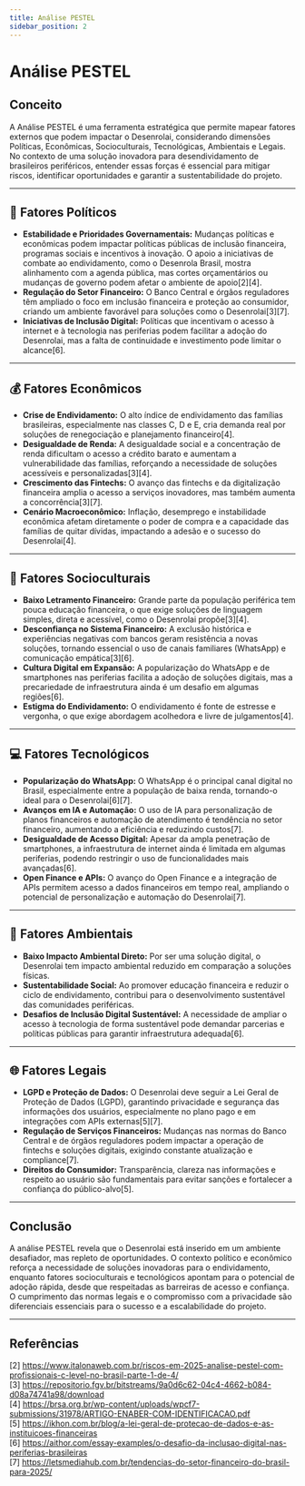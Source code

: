 ```yaml
---
title: Análise PESTEL
sidebar_position: 2
---
```


# Análise PESTEL

## Conceito

A Análise PESTEL é uma ferramenta estratégica que permite mapear fatores externos que podem impactar o Desenrolai, considerando dimensões Políticas, Econômicas, Socioculturais, Tecnológicas, Ambientais e Legais. No contexto de uma solução inovadora para desendividamento de brasileiros periféricos, entender essas forças é essencial para mitigar riscos, identificar oportunidades e garantir a sustentabilidade do projeto.

---

## 👔 Fatores Políticos

- **Estabilidade e Prioridades Governamentais:** Mudanças políticas e econômicas podem impactar políticas públicas de inclusão financeira, programas sociais e incentivos à inovação. O apoio a iniciativas de combate ao endividamento, como o Desenrola Brasil, mostra alinhamento com a agenda pública, mas cortes orçamentários ou mudanças de governo podem afetar o ambiente de apoio[2][4].
- **Regulação do Setor Financeiro:** O Banco Central e órgãos reguladores têm ampliado o foco em inclusão financeira e proteção ao consumidor, criando um ambiente favorável para soluções como o Desenrolai[3][7].
- **Iniciativas de Inclusão Digital:** Políticas que incentivam o acesso à internet e à tecnologia nas periferias podem facilitar a adoção do Desenrolai, mas a falta de continuidade e investimento pode limitar o alcance[6].

---

## 💰 Fatores Econômicos

- **Crise de Endividamento:** O alto índice de endividamento das famílias brasileiras, especialmente nas classes C, D e E, cria demanda real por soluções de renegociação e planejamento financeiro[4].
- **Desigualdade de Renda:** A desigualdade social e a concentração de renda dificultam o acesso a crédito barato e aumentam a vulnerabilidade das famílias, reforçando a necessidade de soluções acessíveis e personalizadas[3][4].
- **Crescimento das Fintechs:** O avanço das fintechs e da digitalização financeira amplia o acesso a serviços inovadores, mas também aumenta a concorrência[3][7].
- **Cenário Macroeconômico:** Inflação, desemprego e instabilidade econômica afetam diretamente o poder de compra e a capacidade das famílias de quitar dívidas, impactando a adesão e o sucesso do Desenrolai[4].

---

## 🙌 Fatores Socioculturais

- **Baixo Letramento Financeiro:** Grande parte da população periférica tem pouca educação financeira, o que exige soluções de linguagem simples, direta e acessível, como o Desenrolai propõe[3][4].
- **Desconfiança no Sistema Financeiro:** A exclusão histórica e experiências negativas com bancos geram resistência a novas soluções, tornando essencial o uso de canais familiares (WhatsApp) e comunicação empática[3][6].
- **Cultura Digital em Expansão:** A popularização do WhatsApp e de smartphones nas periferias facilita a adoção de soluções digitais, mas a precariedade de infraestrutura ainda é um desafio em algumas regiões[6].
- **Estigma do Endividamento:** O endividamento é fonte de estresse e vergonha, o que exige abordagem acolhedora e livre de julgamentos[4].

---

## 💻 Fatores Tecnológicos

- **Popularização do WhatsApp:** O WhatsApp é o principal canal digital no Brasil, especialmente entre a população de baixa renda, tornando-o ideal para o Desenrolai[6][7].
- **Avanços em IA e Automação:** O uso de IA para personalização de planos financeiros e automação de atendimento é tendência no setor financeiro, aumentando a eficiência e reduzindo custos[7].
- **Desigualdade de Acesso Digital:** Apesar da ampla penetração de smartphones, a infraestrutura de internet ainda é limitada em algumas periferias, podendo restringir o uso de funcionalidades mais avançadas[6].
- **Open Finance e APIs:** O avanço do Open Finance e a integração de APIs permitem acesso a dados financeiros em tempo real, ampliando o potencial de personalização e automação do Desenrolai[7].

---

## 🌱 Fatores Ambientais

- **Baixo Impacto Ambiental Direto:** Por ser uma solução digital, o Desenrolai tem impacto ambiental reduzido em comparação a soluções físicas.
- **Sustentabilidade Social:** Ao promover educação financeira e reduzir o ciclo de endividamento, contribui para o desenvolvimento sustentável das comunidades periféricas.
- **Desafios de Inclusão Digital Sustentável:** A necessidade de ampliar o acesso à tecnologia de forma sustentável pode demandar parcerias e políticas públicas para garantir infraestrutura adequada[6].

---

## 🌐 Fatores Legais

- **LGPD e Proteção de Dados:** O Desenrolai deve seguir a Lei Geral de Proteção de Dados (LGPD), garantindo privacidade e segurança das informações dos usuários, especialmente no plano pago e em integrações com APIs externas[5][7].
- **Regulação de Serviços Financeiros:** Mudanças nas normas do Banco Central e de órgãos reguladores podem impactar a operação de fintechs e soluções digitais, exigindo constante atualização e compliance[7].
- **Direitos do Consumidor:** Transparência, clareza nas informações e respeito ao usuário são fundamentais para evitar sanções e fortalecer a confiança do público-alvo[5].

---

## Conclusão

A análise PESTEL revela que o Desenrolai está inserido em um ambiente desafiador, mas repleto de oportunidades. O contexto político e econômico reforça a necessidade de soluções inovadoras para o endividamento, enquanto fatores socioculturais e tecnológicos apontam para o potencial de adoção rápida, desde que respeitadas as barreiras de acesso e confiança. O cumprimento das normas legais e o compromisso com a privacidade são diferenciais essenciais para o sucesso e a escalabilidade do projeto.

---

## Referências

[2] https://www.italonaweb.com.br/riscos-em-2025-analise-pestel-com-profissionais-c-level-no-brasil-parte-1-de-4/  
[3] https://repositorio.fgv.br/bitstreams/9a0d6c62-04c4-4662-b084-d08a74741a98/download  
[4] https://brsa.org.br/wp-content/uploads/wpcf7-submissions/31978/ARTIGO-ENABER-COM-IDENTIFICACAO.pdf  
[5] https://ikhon.com.br/blog/a-lei-geral-de-protecao-de-dados-e-as-instituicoes-financeiras  
[6] https://aithor.com/essay-examples/o-desafio-da-inclusao-digital-nas-periferias-brasileiras  
[7] https://letsmediahub.com.br/tendencias-do-setor-financeiro-do-brasil-para-2025/  

